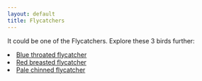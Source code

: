 ```yaml
---
layout: default
title: Flycatchers
---
```


It could be one of the <highlight>Flycatchers</highlight>. Explore these 3 birds further:

<dl class="dl-horizontal">
	<li><a href="../birds/blue-throated-flycatcher.html">Blue throated flycatcher</a></li>
	<li><a href="../birds/red-breasted-flycatcher.html">Red breasted flycatcher</a></li>
	<li><a href="../birds/pale-chinned-flycatcher.html">Pale chinned flycatcher</a></li>
</dl>